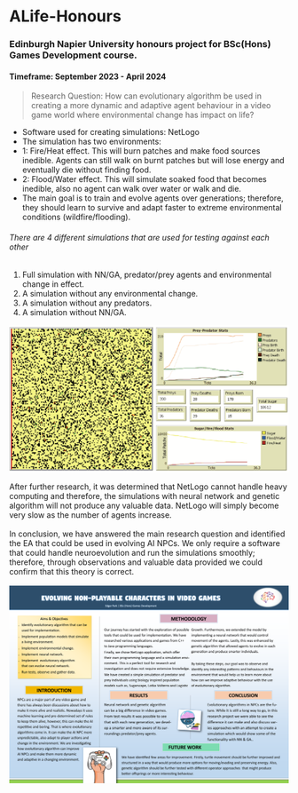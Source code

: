 # ALife-Honours
### Edinburgh Napier University honours project for BSc(Hons) Games Development course. </br>
#### Timeframe: September 2023 - April 2024
> Research Question: How can evolutionary algorithm be used in creating a more dynamic and adaptive agent behaviour in a video game world where environmental change has impact on life? </br>
* Software used for creating simulations: NetLogo
* The simulation has two environments:
* 1: Fire/Heat effect. This will burn patches and make food sources inedible. Agents can still walk on burnt patches but will lose energy and eventually die without finding food.
* 2: Flood/Water effect. This will simulate soaked food that becomes inedible, also no agent can walk over water or walk and die.
* The main goal is to train and evolve agents over generations; therefore, they should learn to survive and adapt faster to extreme environmental conditions (wildfire/flooding).
###### There are 4 different simulations that are used for testing against each other
 1. Full simulation with NN/GA, predator/prey agents and environmental change in effect.
 2. A simulation without any environmental change.
 3. A simulation without any predators.
 4. A simulation without NN/GA.</br>

<img src='Simulation.gif' width='600'></br>

After further research, it was determined that NetLogo cannot handle heavy computing and therefore, the simulations with neural network and genetic algorithm will not produce any valuable data.
NetLogo will simply become very slow as the number of agents increase.</br>
</br>
In conclusion, we have answered the main research question and identified the EA that could be used in evolving AI NPCs. We only require a software that could handle neuroevolution and run the simulations smoothly; therefore, through observations and valuable data provided we could confirm that this theory is correct.</br>
</br>
<img src='Poster.png' width='900'> <br>
